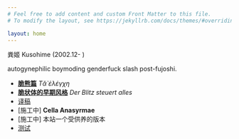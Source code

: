 ```yaml
---
# Feel free to add content and custom Front Matter to this file.
# To modify the layout, see https://jekyllrb.com/docs/themes/#overriding-theme-defaults

layout: home
---
```

粪姬 Kusohime (2002.12- )

autogynephilic boymoding genderfuck slash post-fujoshi.


- [**脆熊篇**](https://mi-tian-gong.gitbook.io/cui-xiong-pian/) *Tᾰ̀ ἐλέγχη*
- [**脆状体的早期风格**](https://t.me/schitzkomm) *Der Blitz steuert alles*
- [译稿](https://mi-tian-gong.gitbook.io/yi-gao/)
- [施工中] **Cella Anasyrmae**
- [施工中] 本站一个受供养的版本
- [测试]({{kusohime.xyz}}/projects/)
